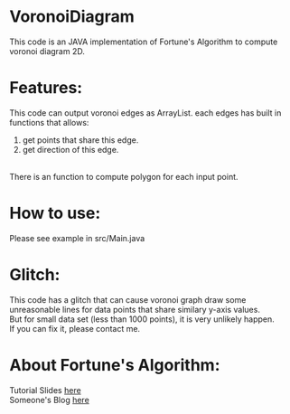 # VoronoiDiagram

This code is an JAVA implementation of Fortune's Algorithm to compute voronoi diagram 2D. 

Features:
===
This code can output voronoi edges as ArrayList. each edges has built in functions that allows:
1. get points that share this edge.<br >
2. get direction of this edge.<br>
<br>
There is an function to compute polygon for each input point.<br>

How to use:
===
Please see example in src/Main.java<br>

Glitch:
===
This code has a glitch that can cause voronoi graph draw some unreasonable lines for data points that share similary y-axis values.<br>
But for small data set (less than 1000 points), it is very unlikely happen.<br>
If you can fix it, please contact me.<br>

About Fortune's Algorithm:
===
Tutorial Slides [here](http://www.cs.sfu.ca/~binay/813.2011/Fortune.pdf)<br>
Someone's Blog [here](http://blog.ivank.net/fortunes-algorithm-and-implementation.html)<br>
